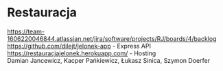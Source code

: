 # Restauracja

https://team-1606220046844.atlassian.net/jira/software/projects/RJ/boards/4/backlog \
https://github.com/dilejt/jelonek-app - Express API \
https://restauracjajelonek.herokuapp.com/ - Hosting \
Damian Jancewicz, Kacper Pańkiewicz, Łukasz Sinica, Szymon Doerfer
